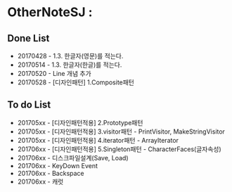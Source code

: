 # OtherNoteSJ : 

## Done List ##
* 20170428 - 1.3. 한글자(영문)를 적는다.
* 20170514 - 1.3. 한글자(한글)를 적는다.
* 20170520 - Line 개념 추가
* 20170528 - [디자인패턴] 1.Composite패턴

## To do List ##
* 201705xx - [디자인패턴적용] 2.Prototype패턴
* 201705xx - [디자인패턴적용] 3.visitor패턴 - PrintVisitor, MakeStringVisitor
* 201705xx - [디자인패턴적용] 4.iterator패턴 - ArrayIterator
* 201706xx - [디자인패턴적용] 5.Singleton패턴 - CharacterFaces(글자속성)
* 201706xx - 디스크파일설계(Save, Load)
* 201706xx - KeyDown Event
* 201706xx - Backspace
* 201706xx - 캐럿
